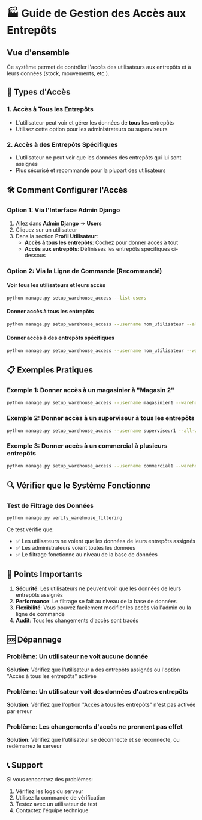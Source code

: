 # 🏭 Guide de Gestion des Accès aux Entrepôts

## Vue d'ensemble
Ce système permet de contrôler l'accès des utilisateurs aux entrepôts et à leurs données (stock, mouvements, etc.).

## 🔐 Types d'Accès

### 1. Accès à Tous les Entrepôts
- L'utilisateur peut voir et gérer les données de **tous** les entrepôts
- Utilisez cette option pour les administrateurs ou superviseurs

### 2. Accès à des Entrepôts Spécifiques
- L'utilisateur ne peut voir que les données des entrepôts qui lui sont assignés
- Plus sécurisé et recommandé pour la plupart des utilisateurs

## 🛠️ Comment Configurer l'Accès

### Option 1: Via l'Interface Admin Django
1. Allez dans **Admin Django** → **Users**
2. Cliquez sur un utilisateur
3. Dans la section **Profil Utilisateur**:
   - **Accès à tous les entrepôts**: Cochez pour donner accès à tout
   - **Accès aux entrepôts**: Définissez les entrepôts spécifiques ci-dessous

### Option 2: Via la Ligne de Commande (Recommandé)

#### Voir tous les utilisateurs et leurs accès
```bash
python manage.py setup_warehouse_access --list-users
```

#### Donner accès à tous les entrepôts
```bash
python manage.py setup_warehouse_access --username nom_utilisateur --all-warehouses
```

#### Donner accès à des entrepôts spécifiques
```bash
python manage.py setup_warehouse_access --username nom_utilisateur --warehouses "Nom Entrepôt 1" "Nom Entrepôt 2"
```

## 📋 Exemples Pratiques

### Exemple 1: Donner accès à un magasinier à "Magasin 2"
```bash
python manage.py setup_warehouse_access --username magasinier1 --warehouses "Magasin 2"
```

### Exemple 2: Donner accès à un superviseur à tous les entrepôts
```bash
python manage.py setup_warehouse_access --username superviseur1 --all-warehouses
```

### Exemple 3: Donner accès à un commercial à plusieurs entrepôts
```bash
python manage.py setup_warehouse_access --username commercial1 --warehouses "Entrepôt Principal" "Magasin 2"
```

## 🔍 Vérifier que le Système Fonctionne

### Test de Filtrage des Données
```bash
python manage.py verify_warehouse_filtering
```

Ce test vérifie que:
- ✅ Les utilisateurs ne voient que les données de leurs entrepôts assignés
- ✅ Les administrateurs voient toutes les données
- ✅ Le filtrage fonctionne au niveau de la base de données

## 🚨 Points Importants

1. **Sécurité**: Les utilisateurs ne peuvent voir que les données de leurs entrepôts assignés
2. **Performance**: Le filtrage se fait au niveau de la base de données
3. **Flexibilité**: Vous pouvez facilement modifier les accès via l'admin ou la ligne de commande
4. **Audit**: Tous les changements d'accès sont tracés

## 🆘 Dépannage

### Problème: Un utilisateur ne voit aucune donnée
**Solution**: Vérifiez que l'utilisateur a des entrepôts assignés ou l'option "Accès à tous les entrepôts" activée

### Problème: Un utilisateur voit des données d'autres entrepôts
**Solution**: Vérifiez que l'option "Accès à tous les entrepôts" n'est pas activée par erreur

### Problème: Les changements d'accès ne prennent pas effet
**Solution**: Vérifiez que l'utilisateur se déconnecte et se reconnecte, ou redémarrez le serveur

## 📞 Support

Si vous rencontrez des problèmes:
1. Vérifiez les logs du serveur
2. Utilisez la commande de vérification
3. Testez avec un utilisateur de test
4. Contactez l'équipe technique

